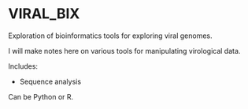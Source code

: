 # VIRAL_BIX


Exploration of bioinformatics tools for exploring viral genomes.

I will make notes here on various tools for manipulating virological data.

Includes:

- Sequence analysis

Can be Python or R.


